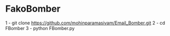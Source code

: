 # FakoBomber
1 - git clone https://github.com/mohinparamasivam/Email_Bomber.git
2 - cd FBomber
3 - python FBomber.py
